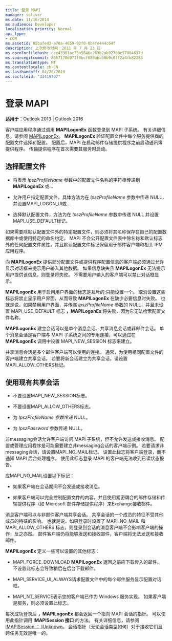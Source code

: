 ```yaml
---
title: 登录 MAPI
manager: soliver
ms.date: 11/16/2014
ms.audience: Developer
localization_priority: Normal
api_type:
- COM
ms.assetid: 05bafe43-a78a-4659-92f0-0b4fe444c64f
description: 上次修改时间：2011 年 7 月 23 日
ms.openlocfilehash: cce43301ac73a5646e263b2ab92700e57804637d
ms.sourcegitcommit: 8657170d071f9bcf680aba50b9c07f2a4fb82283
ms.translationtype: MT
ms.contentlocale: zh-CN
ms.lasthandoff: 04/28/2019
ms.locfileid: "33419707"
---
```

# <a name="logging-on-to-mapi"></a>登录 MAPI
 
**适用于**：Outlook 2013 | Outlook 2016 
  
客户端应用程序通过调用 **MAPILogonEx** 函数登录到 MAPI 子系统。 有关详细信息，请参阅 [MAPILogonEx](mapilogonex.md)。 **MAPILogonEx** 验证配置文件中每个服务提供商的配置文件选择和配置。 配置后，MAPI 在启动邮件存储提供程序之前启动通讯簿提供程序。 传输提供程序在首次需要其服务时启动。 
  
## <a name="choose-a-profile"></a>选择配置文件
  
- 将表示  _lpszProfileName_ 参数中的配置文件名称的字符串传递到 **MAPILogonEx** 或...
    
- 允许用户指定配置文件，具体方法为在  _lpszProfileName_ 参数中传递 NULL，并设置MAPI_LOGON_UI或... 

- 选择默认配置文件，方法为在  _lpszProfileName_ 参数中传递 NULL 并设置MAPI_USE_DEFAULT标记。 
    
如果需要除默认配置文件外的特定配置文件，则必须将其名称保存在自己的配置数据库中或使用特定的命名约定。 MAPI 不会公开配置文件表中除名称和默认标志外的任何配置文件属性，并且默认配置文件标记保留用于邮件客户端和相关 IPM 应用程序。
  
向 **MAPILogonEx** 提供部分配置文件或提供程序配置信息的客户端必须通过允许显示对话框来提示用户输入其他数据。 如果信息缺失且 **MAPILogonEx** 无法提示用户提供该信息，则登录将失败。 不需要用户输入的客户端可以禁止对话框显示。 
  
**MAPILogonEx** 用于启用用户界面的标志是互斥的;只能设置一个。 取消设置这些标志将禁止显示用户界面，从而导致 **MAPILogonEx** 在缺少必要信息时失败。 也就是说，如果禁用用户界面，并传递  _lpszProfileName_ 参数的 NULL，并且未设置 MAPI_USE_DEFAULT 标志 **，MAPILogonEx** 将失败，因为它无法检索配置文件名称。 
  
**MAPILogonEx** 建立会话可以是单个消息会话、共享消息会话或非邮件会话。 单个消息会话是客户端与 MAPI 子系统之间的专用连接，可以通过在 **MAPILogonEx** 调用中设置 MAPI_NEW_SESSION 标志来建立。
  
共享消息会话是多个邮件客户端可以使用的连接。 通常，为使用相同配置文件的客户端建立共享会话。 若要将新会话建立为共享会话，请设置MAPI_ALLOW_OTHERS标记。 
  
## <a name="use-an-existing-shared-session"></a>使用现有共享会话
  
- 不要设置MAPI_NEW_SESSION标志。
    
- 不要设置MAPI_ALLOW_OTHERS标志。
    
- 为  _lpszProfileName 参数传递_ NULL。 
    
- 为  _lpszPassword_ 参数传递 NULL。 
    
非messaging会话允许客户端访问 MAPI 子系统，但不允许发送或接收消息。 配置或管理应用程序是可能需要建立非messaging会话的客户端示例。 若要请求非messaging会话，请设置MAPI_NO_MAIL标记。 设置此标志将客户端登录，而不通知 MAPI 后台处理程序。 使用此标志登录 MAPI 的客户端无法收到已读状态报告。
  
应MAPI_NO_MAIL设置以下标记：
  
- 如果客户端在会话期间不会发送或接收消息。
    
- 如果客户端可以完全控制配置文件的内容，并且使用紧密耦合的邮件存储和传输提供程序（如 Microsoft 邮件存储提供程序）来Exchange接收邮件。
    
消息客户端可以与非邮件客户端共享会话。 共享会话的一个成员的特征不受其他成员的特征的影响。 也就是说，如果登录时设置了 MAPI_NO_MAIL 和 MAPI_ALLOW_OTHERS 标志，则登录到会话的消息客户端不会影响客户端的操作，反之亦然。 邮件客户端仍将能够发送和接收邮件，客户端将无法发送和接收邮件。
  
**MAPILogonEx** 定义一些可以设置的其他标志： 
  
- MAPI_FORCE_DOWNLOAD **MAPILogonEx** 返回之前应下载传入的邮件。 不设置此标志会导致稍后在后台下载邮件。 
    
- MAPI_SERVICE_UI_ALWAYS请求配置文件中的每个邮件服务显示配置对话框。
    
- MAPI_NT_SERVICE表示您的客户端已作为 Windows 服务实现。 如果客户端是服务，则必须设置此标志。
    
每次成功登录后 **，MAPILogonEx** 都会返回一个指向 MAPI 会话的指针。 可以使用此指针调用 **IMAPISession 接口** 的方法。 有关详细信息，请参阅 [IMAPISession ： IUnknown](imapisessioniunknown.md)。 会话指针（无论会话类型如何）对于接收它们且跨任务无效是唯一的。
  

